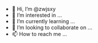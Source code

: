 - 👋 Hi, I’m @zwjsxy
- 👀 I’m interested in ...
- 🌱 I’m currently learning ...
- 💞️ I’m looking to collaborate on ...
- 📫 How to reach me ...

<!---
zwjsxy/zwjsxy is a ✨ special ✨ repository because its `README.md` (this file) appears on your GitHub profile.
You can click the Preview link to take a look at your changes.
--->
